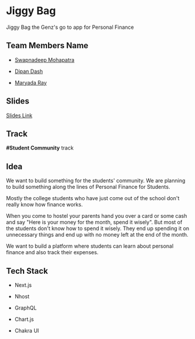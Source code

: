 # Jiggy Bag

Jiggy Bag the Genz's go to app for Personal Finance

## Team Members Name

- [Swapnadeep Mohapatra](https://github.com/swapnadeepmohapatra)

- [Dipan Dash](https://github.com/DipanDash)

- [Maryada Ray](https://github.com/maryadaray)

## Slides

[Slides Link](https://docs.google.com/presentation/d/1ad7SPIIoQVeTEArxYfzdSNqlfmGmhKgn6K_bMKYGqxU/edit?usp=sharing)

## Track

**#Student Community** track

## Idea

We want to build something for the students' community. We are planning to build something along the lines of Personal Finance for Students.

Mostly the college students who have just come out of the school don't really know how finance works.

When you come to hostel your parents hand you over a card or some cash and say "Here is your money for the month, spend it wisely". But most of the students don't know how to spend it wisely. They end up spending it on unnecessary things and end up with no money left at the end of the month.

We want to build a platform where students can learn about personal finance and also track their expenses.

## Tech Stack

- Next.js

- Nhost

- GraphQL

- Chart.js

- Chakra UI
